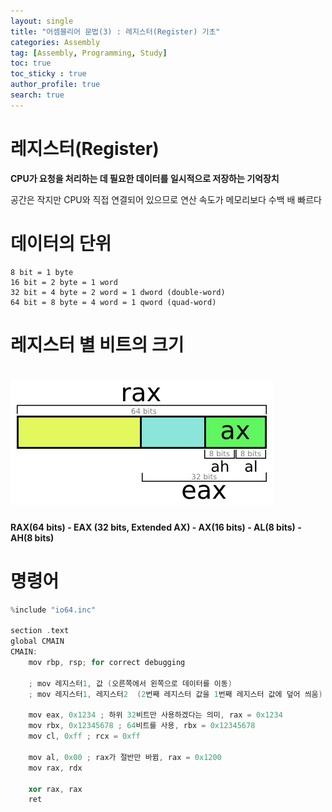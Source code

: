 ```yaml
---
layout: single
title: "어셈블리어 문법(3) : 레지스터(Register) 기초"
categories: Assembly
tag: [Assembly, Programming, Study]
toc: true
toc_sticky : true
author_profile: true
search: true
---
```



# 레지스터(Register)

**CPU가 요청을 처리하는 데 필요한 데이터를 일시적으로 저장하는 기억장치**

공간은 작지만 CPU와 직접 연결되어 있으므로 연산 속도가 메모리보다 수백 배 빠르다



# 데이터의 단위

    8 bit = 1 byte
    16 bit = 2 byte = 1 word
    32 bit = 4 byte = 2 word = 1 dword (double-word)
    64 bit = 8 byte = 4 word = 1 qword (quad-word)



# 레지스터 별 비트의 크기

# ![rax](https://github.com/Heo-jaehyeon/Heo-jaehyeon.github.io/blob/master/images/rax.png?raw=true)

**RAX(64 bits) - EAX (32 bits, Extended AX) - AX(16 bits) - AL(8 bits) - AH(8 bits)**



# 명령어

```c++
%include "io64.inc"

section .text
global CMAIN
CMAIN:
    mov rbp, rsp; for correct debugging

    ; mov 레지스터1, 값 (오른쪽에서 왼쪽으로 데이터를 이동)
    ; mov 레지스터1, 레지스터2  (2번째 레지스터 값을 1번째 레지스터 값에 덮어 씌움)
    
    mov eax, 0x1234 ; 하위 32비트만 사용하겠다는 의미, rax = 0x1234
    mov rbx, 0x12345678 ; 64비트를 사용, rbx = 0x12345678
    mov cl, 0xff ; rcx = 0xff
    
    mov al, 0x00 ; rax가 절반만 바뀜, rax = 0x1200
    mov rax, rdx
    
    xor rax, rax
    ret
```

